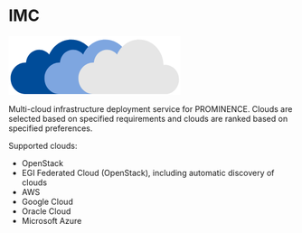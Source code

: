 # IMC

![clouds](https://github.com/prominence-eosc/imc/raw/master/imc.png)

Multi-cloud infrastructure deployment service for PROMINENCE.
Clouds are selected based on specified requirements and clouds are ranked based on specified preferences.

Supported clouds:
* OpenStack
* EGI Federated Cloud (OpenStack), including automatic discovery of clouds
* AWS
* Google Cloud
* Oracle Cloud
* Microsoft Azure
